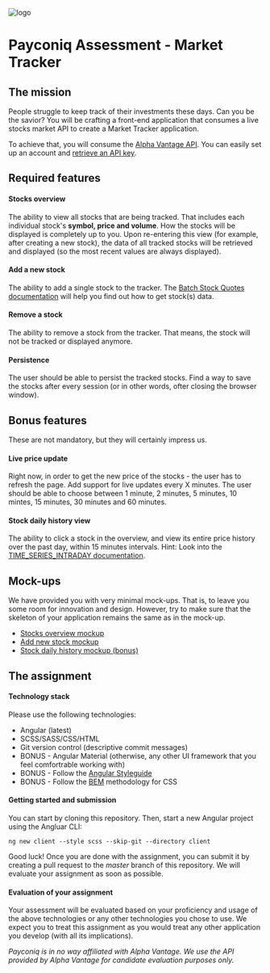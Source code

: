 ![logo](https://s3-eu-central-1.amazonaws.com/payconig-prod-website/wp-content/uploads/sites/5/2017/11/27203505/payconiq_logo.png)
# Payconiq Assessment - Market Tracker
## The mission
People struggle to keep track of their investments these days. Can you be the savior?
You will be crafting a front-end application that consumes a live stocks market API to create a Market Tracker application.

To achieve that, you will consume the [Alpha Vantage API](https://www.alphavantage.co/). You can easily set up an account and [retrieve an API key](https://www.alphavantage.co/support/#api-key).

## Required features
#### Stocks overview
The ability to view all stocks that are being tracked. That includes each individual stock's **symbol, price and volume**. How the stocks will be displayed is completely up to you.
Upon re-entering this view (for example, after creating a new stock), the data of all tracked stocks will be retrieved and displayed (so the most recent values are always displayed).

#### Add a new stock
The ability to add a single stock to the tracker.
The [Batch Stock Quotes documentation](https://www.alphavantage.co/documentation/#batchquotes) will help you find out how to get stock(s) data.

#### Remove a stock
The ability to remove a stock from the tracker. That means, the stock will not be tracked or displayed anymore.

#### Persistence
The user should be able to persist the tracked stocks. Find a way to save the stocks after every session (or in other words, ofter closing the browser window).


## Bonus features
These are not mandatory, but they will certainly impress us.

#### Live price update
Right now, in order to get the new price of the stocks - the user has to refresh the page. Add support for live updates every X minutes.
The user should be able to choose between 1 minute, 2 minutes, 5 minutes, 10 mintes, 15 minutes, 30 minutes and 60 minutes.

#### Stock daily history view
The ability to click a stock in the overview, and view its entire price history over the past day, within 15 minutes intervals.
Hint: Look into the [TIME_SERIES_INTRADAY documentation](https://www.alphavantage.co/documentation/#intraday).

## Mock-ups
We have provided you with very minimal mock-ups. That is, to leave you some room for innovation and design. However, try to make sure that the skeleton of your application remains the same as in the mock-up.

* [Stocks overview mockup](mockups/stocks-overview.png)
* [Add new stock mockup](mockups/add-new-stock.png)
* [Stock daily history mockup (bonus)](mockups/stock-daily-history.png)


## The assignment
#### Technology stack
Please use the following technologies:

* Angular (latest)
* SCSS/SASS/CSS/HTML
* Git version control (descriptive commit messages)
* BONUS - Angular Material (otherwise, any other UI framework that you feel comfortrable working with)
* BONUS - Follow the [Angular Styleguide](https://angular.io/guide/styleguide)
* BONUS - Follow the [BEM](http://getbem.com/) methodology for CSS

#### Getting started and submission
You can start by cloning this repository. Then, start a new Angular project using the Angluar CLI:
```
ng new client --style scss --skip-git --directory client
```
Good luck! Once you are done with the assignment, you can submit it by creating a pull request to the *master* branch of this repository. We will evaluate your assignment as soon as possible.

#### Evaluation of your assignment
Your assessment will be evaluated based on your proficiency and usage of the above technologies or any other technologies you chose to use. We expect you to treat this assignment as you would treat any other application you develop (with all its implications).

*Payconiq is in no way affiliated with Alpha Vantage. We use the API provided by Alpha Vantage for candidate evaluation purposes only.*
